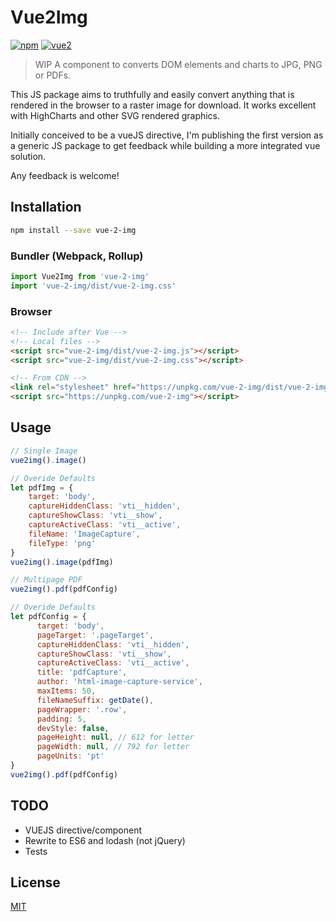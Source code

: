 # Vue2Img

[![npm](https://img.shields.io/npm/v/vue-2-img.svg)](https://www.npmjs.com/package/vue-2-img) [![vue2](https://img.shields.io/badge/vue-2.x-brightgreen.svg)](https://vuejs.org/)

> WIP A component to converts DOM elements and charts to JPG, PNG or PDFs.

This JS package aims to truthfully and easily convert anything that is rendered in the browser to a raster image for download. It works excellent with HighCharts and other SVG rendered graphics.

Initially conceived to be a vueJS directive, I'm publishing the first version as a generic JS package to get feedback while building a more integrated vue solution.

Any feedback is welcome!

## Installation

```bash
npm install --save vue-2-img
```

### Bundler (Webpack, Rollup)

```js
import Vue2Img from 'vue-2-img'
import 'vue-2-img/dist/vue-2-img.css'
```

### Browser

```html
<!-- Include after Vue -->
<!-- Local files -->
<script src="vue-2-img/dist/vue-2-img.js"></script>
<script src="vue-2-img/dist/vue-2-img.css"></script>

<!-- From CDN -->
<link rel="stylesheet" href="https://unpkg.com/vue-2-img/dist/vue-2-img.css"></link>
<script src="https://unpkg.com/vue-2-img"></script>
```

## Usage

```js
// Single Image
vue2img().image()

// Overide Defaults
let pdfImg = {
    target: 'body',
    captureHiddenClass: 'vti__hidden',
    captureShowClass: 'vti__show',
    captureActiveClass: 'vti__active',
    fileName: 'ImageCapture',
    fileType: 'png'
}
vue2img().image(pdfImg)

// Multipage PDF
vue2img().pdf(pdfConfig)

// Overide Defaults
let pdfConfig = {
      target: 'body',
      pageTarget: '.pageTarget',
      captureHiddenClass: 'vti__hidden',
      captureShowClass: 'vti__show',
      captureActiveClass: 'vti__active',
      title: 'pdfCapture',
      author: 'html-image-capture-service',
      maxItems: 50,
      fileNameSuffix: getDate(),
      pageWrapper: '.row',
      padding: 5,
      devStyle: false,
      pageHeight: null, // 612 for letter
      pageWidth: null, // 792 for letter
      pageUnits: 'pt'
}
vue2img().pdf(pdfConfig)
```

## TODO

- VUEJS directive/component
- Rewrite to ES6 and lodash (not jQuery)
- Tests

## License

[MIT](http://opensource.org/licenses/MIT)
